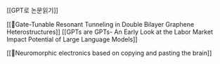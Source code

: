 [[GPT로 논문읽기]]

[[📙Gate-Tunable Resonant Tunneling in Double Bilayer Graphene Heterostructures]]
[[GPTs are GPTs- An Early Look at the Labor Market Impact Potential of Large Language Models]]

[[📙Neuromorphic electronics based on copying and pasting the brain]]